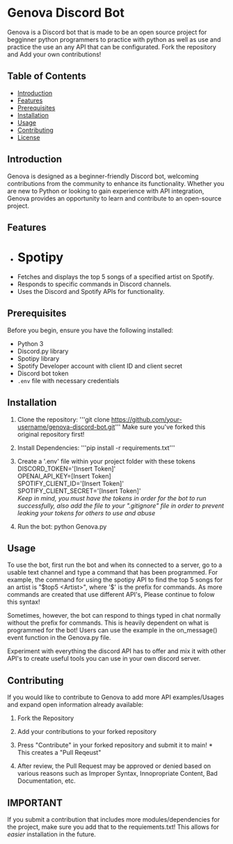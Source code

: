 # Genova Discord Bot

Genova is a Discord bot that is made to be an open source project for begginner python programmers to practice with python as well as use and practice the use an any API that can be configurated. Fork the repository and Add your own contributions!

## Table of Contents

- [Introduction](#introduction)
- [Features](#features)
- [Prerequisites](#prerequisites)
- [Installation](#installation)
- [Usage](#usage)
- [Contributing](#contributing)
- [License](#license)

## Introduction

Genova is designed as a beginner-friendly Discord bot, welcoming contributions from the community to enhance its functionality. Whether you are new to Python or looking to gain experience with API integration, Genova provides an opportunity to learn and contribute to an open-source project.

## Features
- # Spotipy
- Fetches and displays the top 5 songs of a specified artist on Spotify.
- Responds to specific commands in Discord channels.
- Uses the Discord and Spotify APIs for functionality.

## Prerequisites

Before you begin, ensure you have the following installed:

- Python 3
- Discord.py library
- Spotipy library
- Spotify Developer account with client ID and client secret
- Discord bot token
- `.env` file with necessary credentials

## Installation

1. Clone the repository:
   '''git clone https://github.com/your-username/genova-discord-bot.git'''
   Make sure you've forked this original repository first!

2. Install Dependencies:
    '''pip install -r requirements.txt'''

3. Create a '.env' file within your project folder with these tokens  
    DISCORD_TOKEN='[Insert Token]'  
    OPENAI_API_KEY=[Insert Token]  
    SPOTIFY_CLIENT_ID='[Insert Token]'  
    SPOTIFY_CLIENT_SECRET='[Insert Token]'  
    *Keep in mind, you must have the tokens in order for the bot to run successfully, also add the file to your ".gitignore" file in order to prevent leaking your tokens for others to use and abuse*

4. Run the bot:
    python Genova.py

## Usage

To use the bot, first run the bot and when its connected to a server, go to a usable text channel and type a command that has been programmed. For example, the command for using the spotipy API to find the top 5 songs for an artist is "$top5 <Artist>", where '$' is the prefix for commands. As more commands are created that use different API's, Please continue to folow this syntax!

Sometimes, however, the bot can respond to things typed in chat normally without the prefix for commands. This is heavily dependent on what is programmed for the bot! Users can use the example in the on_message() event function in the Genova.py file.

Experiment with everything the discord API has to offer and mix it with other API's to create useful tools you can use in your own discord server.

## Contributing

If you would like to contribute to Genova to add more API examples/Usages and expand open information already available:

1. Fork the Repository

2. Add your contributions to your forked repository

3. Press "Contribute" in your forked repository and submit it to main! * This creates a "Pull Reqeust"

4. After review, the Pull Request may be approved or denied based on various reasons such as Improper Syntax, Innopropriate Content, Bad Documentation, etc.

## IMPORTANT

If you submit a contribution that includes more modules/dependencies for the project, make sure you add that to the requiements.txt! This allows for *easier* installation in the future.

